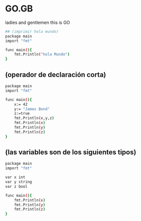 # GO.__GB__
ladies and gentlemen this is GO
```bash
## (imprimir hola mundo)
package main
import "fmt"

func main(){
    fmt.Println("hola Mundo")
}
```
## (operador de declaración corta)
```bash
package main
import "fmt"

func main(){
    x:= 42
    y:= "James Bond"
    z:=true
    fmt.Println(x,y,z)
    fmt.Println(x)
    fmt.Println(y)
    fmt.Println(z)
}
```

## (las variables son de los siguientes tipos)
```bash
package main
import "fmt"

var x int
var y string
var z bool

func main(){
    fmt.Println(x)
    fmt.Println(y)
    fmt.Println(z)
}
```


